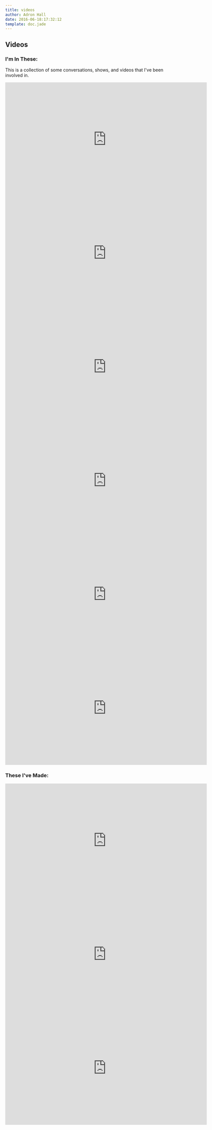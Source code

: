 ```yaml
---
title: videos
author: Adron Hall
date: 2016-06-18:17:32:12
template: doc.jade
---
```

## Videos

### I'm In These:

This is a collection of some conversations, shows, and videos that I've been involved in.

<iframe src="https://player.vimeo.com/video/119367013" width="640" height="360" frameborder="0" webkitallowfullscreen mozallowfullscreen allowfullscreen></iframe>

<iframe width="640" height="360" src="https://www.youtube.com/embed/iuIBHhp75Vg?rel=0" frameborder="0" allowfullscreen></iframe>

<iframe width="640" height="360" src="https://www.youtube.com/embed/xLSo9-8CALo?rel=0" frameborder="0" allowfullscreen></iframe>

<iframe width="640" height="360" src="https://www.youtube.com/embed/jSLhA1v6BJs?rel=0" frameborder="0" allowfullscreen></iframe>

<iframe width="640" height="360" src="https://www.youtube.com/embed/-k3x_UvssgQ?rel=0" frameborder="0" allowfullscreen></iframe>

<iframe width="640" height="360" src="https://www.youtube.com/embed/y9bmeaDip-w?rel=0" frameborder="0" allowfullscreen></iframe>

### These I've Made:

<iframe src="https://player.vimeo.com/video/81557254?title=0&byline=0&portrait=0" width="640" height="360" frameborder="0" webkitallowfullscreen mozallowfullscreen allowfullscreen></iframe>

<iframe src="https://player.vimeo.com/video/81558395?title=0&byline=0&portrait=0" width="640" height="360" frameborder="0" webkitallowfullscreen mozallowfullscreen allowfullscreen></iframe>

<iframe src="https://player.vimeo.com/video/69757158?title=0&byline=0&portrait=0" width="640" height="360" frameborder="0" webkitallowfullscreen mozallowfullscreen allowfullscreen></iframe>


